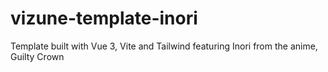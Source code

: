 # vizune-template-inori
Template built with Vue 3, Vite and Tailwind featuring Inori from the anime, Guilty Crown
